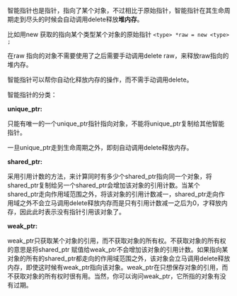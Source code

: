 智能指针也是指针，指向了某个对象，不过相比于原始指针，智能指针在其生命周期走到尽头的时候会自动调用delete释放**堆内存**。

比如用new 获取的指向某个类型某个对象的原始指针 `<type> *raw = new <type> ;`

在raw 指向的对象不需要使用了之后需要手动调用delete raw，来释放raw指向的堆内存。

智能指针可以帮你自动化释放内存的操作，而不需手动调用delete。

智能指针的分类：

**unique_ptr:**

只能有唯一的一个unique_ptr指针指向对象，不能将unique_ptr复制给其他智能指针。

一旦unique_ptr走到生命周期之外，即刻自动调用delete释放内存。

**shared_ptr:**

采用引用计数的方法，来计算同时有多少个shared_ptr指向同一个对象，将shared_ptr复制给另一个shared_ptr会增加该对象的引用计数。当某个shared_ptr走向作用域范围之外，将该对象的引用计数减一，shared_ptr走向作用域之外不会立马调用delete释放内存而是只有引用计数减一之后为0，才释放内存，因此此时表示没有指针引用该对象了。 

**weak_ptr:**

weak_ptr只获取某个对象的引用，而不获取对象的所有权。不获取对象的所有权的意思是将shared_ptr 赋值给weak_ptr不会增加该对象的引用计数。如果指向某对象的所有的shared_ptr都走向的作用域范围之外，该对象会立马调用delete释放内存，即使这时候有weak_ptr指向该对象。weak_ptr在只想保存对象的引用，而不获取对象的所有权时很有用。当然，你可以询问weak_ptr，它所指的对象有没有过期。
